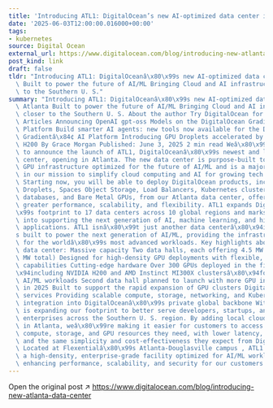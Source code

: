 ```yaml
---
title: 'Introducing ATL1: DigitalOcean’s new AI-optimized data center in Atlanta'
date: '2025-06-03T12:00:00.016000+00:00'
tags:
- kubernetes
source: Digital Ocean
external_url: https://www.digitalocean.com/blog/introducing-new-atlanta-data-center
post_kind: link
draft: false
tldr: "Introducing ATL1: DigitalOceanâ\x80\x99s new AI-optimized data center in Atlanta\
  \ Built to power the future of AI/ML Bringing Cloud and AI infrastructure closer\
  \ to the Southern U. S."
summary: "Introducing ATL1: DigitalOceanâ\x80\x99s new AI-optimized data center in\
  \ Atlanta Built to power the future of AI/ML Bringing Cloud and AI infrastructure\
  \ closer to the Southern U. S. About the author Try DigitalOcean for free Related\
  \ Articles Announcing OpenAI gpt-oss Models on the DigitalOcean Gradientâ\x84¢ AI\
  \ Platform Build smarter AI agents: new tools now available for the DigitalOcean\
  \ Gradientâ\x84¢ AI Platform Introducing GPU Droplets accelerated by NVIDIA HGX\
  \ H200 By Grace Morgan Published: June 3, 2025 2 min read Weâ\x80\x99re excited\
  \ to announce the launch of ATL1, DigitalOceanâ\x80\x99s newest and largest data\
  \ center, opening in Atlanta. The new data center is purpose-built to deliver high-density\
  \ GPU infrastructure optimized for the future of AI/ML and is a major step forward\
  \ in our mission to simplify cloud computing and AI for growing tech companies.\
  \ Starting now, you will be able to deploy DigitalOcean products, including Premium\
  \ Droplets, Spaces Object Storage, Load Balancers, Kubernetes clusters, managed\
  \ databases, and Bare Metal GPUs, from our Atlanta data center, offering you even\
  \ greater performance, scalability, and flexibility. ATL1 expands DigitalOceanâ\x80\
  \x99s footprint to 17 data centers across 10 global regions and marks a major investment\
  \ into supporting the next generation of AI, machine learning, and high-performance\
  \ applications. ATL1 isnâ\x80\x99t just another data centerâ\x80\x94itâ\x80\x99\
  s built to power the next generation of AI/ML, providing the infrastructure needed\
  \ for the worldâ\x80\x99s most advanced workloads. Key highlights about the new\
  \ data center: Massive capacity Two data halls, each offering 4.5 MW of power (9\
  \ MW total) Designed for high-density GPU deployments with flexible, scalable expansion\
  \ capabilities Cutting-edge hardware Over 300 GPUs deployed in the first data hallâ\x80\
  \x94including NVIDIA H200 and AMD Instinct MI300X clustersâ\x80\x94for high-performance\
  \ AI/ML workloads Second data hall planned to launch with more GPU infrastructure\
  \ in 2025 Built to support the rapid expansion of GPU clusters DigitalOcean infrastructure\
  \ services Providing scalable compute, storage, networking, and Kubernetes Seamless\
  \ integration into DigitalOceanâ\x80\x99s private global backbone With ATL1, DigitalOcean\
  \ is expanding our footprint to better serve developers, startups, and digital native\
  \ enterprises across the Southern U. S. region. By adding local cloud and AI infrastructure\
  \ in Atlanta, weâ\x80\x99re making it easier for customers to access the high-performance\
  \ compute, storage, and GPU resources they need, with lower latency, greater reliability,\
  \ and the same simplicity and cost-effectiveness they expect from DigitalOcean.\
  \ Located at Flexentialâ\x80\x99s Atlanta-Douglasville campus , ATL1 benefits from\
  \ a high-density, enterprise-grade facility optimized for AI/ML workloads, further\
  \ enhancing performance, scalability, and security for our customers."
---
```

Open the original post ↗ https://www.digitalocean.com/blog/introducing-new-atlanta-data-center
